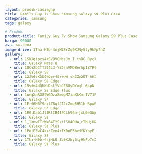 ```yaml
---
layout: produk-casinghp
title: Family Guy Tv Show Samsung Galaxy S9 Plus Case
categories: samsung
tags: galaxy

# Produk
product-title: Family Guy Tv Show Samsung Galaxy S9 Plus Case
harga: 90000
sku: hn-3304
image-drive: 1Tha-H9b-4njMLErZq9XJNySty9kFp7nZ
gallery:
  - url: 1SKXgtpzs4hSVOVCNjzJx_I_tnOC_Ryc3
    title: Galaxy Note 8
  - url: 18Co2bCTT2D4L3-YZOrnVMDBerhp1ZYR4
    title: Galaxy S6
  - url: 12JW6sK3D0VQpr48rYwW-chGZp25T-hHI
    title: Galaxy S6 Edge
  - url: 15v6m4dQbKiDslYVbJE88yDYoql-6spN-
    title: Galaxy S6 Edge Plus
  - url: 1uegXaRG89WGOza8mwgMZiaXkKmrIV71F
    title: Galaxy S7
  - url: 1ErG6H6Y9nyfZ8qfJI2cZmq5H51h-RpwE
    title: Galaxy S7 Edge
  - url: 1RGlKab1Jt4RlIB4INCLh96n-jxL0eQWp
    title: Galaxy S8
  - url: 1_lbnwITrWs64TYSztISH4OHA_cTbUjUK
    title: Galaxy S8 Plus
  - url: 1PdjFZwC4kxzZen4rFX0nE5bedYKYpyE_
    title: Galaxy S9
  - url: 1Tha-H9b-4njMLErZq9XJNySty9kFp7nZ
    title: Galaxy S9 Plus
---
```

